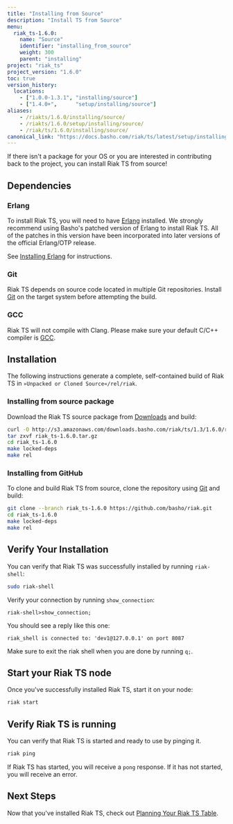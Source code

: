 ```yaml
---
title: "Installing from Source"
description: "Install TS from Source"
menu:
  riak_ts-1.6.0:
    name: "Source"
    identifier: "installing_from_source"
    weight: 300
    parent: "installing"
project: "riak_ts"
project_version: "1.6.0"
toc: true
version_history:
  locations:
    - ["1.0.0-1.3.1", "installing/source"]
    - ["1.4.0+",      "setup/installing/source"]
aliases:
    - /riakts/1.6.0/installing/source/
    - /riakts/1.6.0/setup/installing/source/
    - /riak/ts/1.6.0/installing/source/
canonical_link: "https://docs.basho.com/riak/ts/latest/setup/installing/source/"
---
```



[download]: /riak/ts/1.6.0/downloads/
[Erlang]: http://www.erlang.org/
[GCC]: https://gcc.gnu.org/
[Git]: https://git-scm.com/
[install erlang]: /riak/ts/1.6.0/setup/installing/source/erlang
[planning]: /riak/ts/1.6.0/using/planning/
[Riak TS GitHub repository]: https://github.com/basho/riak/tree/riak_ts-1.6.0


If there isn't a package for your OS or you are interested in contributing back to the project, you can install Riak TS from source!


## Dependencies

### Erlang

To install Riak TS, you will need to have [Erlang] installed. We strongly recommend using Basho's patched version of Erlang to install Riak TS. All of the patches in this version have been incorporated into later versions of the official Erlang/OTP release.

See [Installing Erlang][install erlang] for instructions.


### Git

Riak TS depends on source code located in multiple Git repositories. Install [Git] on the target system before attempting the build.


### GCC

Riak TS will not compile with Clang. Please make sure your default C/C++
compiler is [GCC].


## Installation

The following instructions generate a complete, self-contained build of
Riak TS in `»Unpacked or Cloned Source«/rel/riak`.


### Installing from source package

Download the Riak TS source package from [Downloads][download] and build:

```bash
curl -O http://s3.amazonaws.com/downloads.basho.com/riak/ts/1.3/1.6.0/riak_ts-1.6.0.tar.gz
tar zxvf riak_ts-1.6.0.tar.gz
cd riak_ts-1.6.0
make locked-deps
make rel
```


### Installing from GitHub

To clone and build Riak TS from source, clone the repository using [Git] and build:

```bash
git clone --branch riak_ts-1.6.0 https://github.com/basho/riak.git
cd riak_ts-1.6.0
make locked-deps
make rel
```


## Verify Your Installation

You can verify that Riak TS was successfully installed by running `riak-shell`:

```bash
sudo riak-shell
```

Verify your connection by running `show_connection`:

```
riak-shell>show_connection;
```

You should see a reply like this one:

```
riak_shell is connected to: 'dev1@127.0.0.1' on port 8087
```

Make sure to exit the riak shell when you are done by running `q;`.


## Start your Riak TS node

Once you've successfully installed Riak TS, start it on your node:

```bash
riak start
```

## Verify Riak TS is running

You can verify that Riak TS is started and ready to use by pinging it.

```bash
riak ping
```

If Riak TS has started, you will receive a `pong` response. If it has not started, you will receive an error. 


## Next Steps

Now that you've installed Riak TS, check out [Planning Your Riak TS Table][planning].
